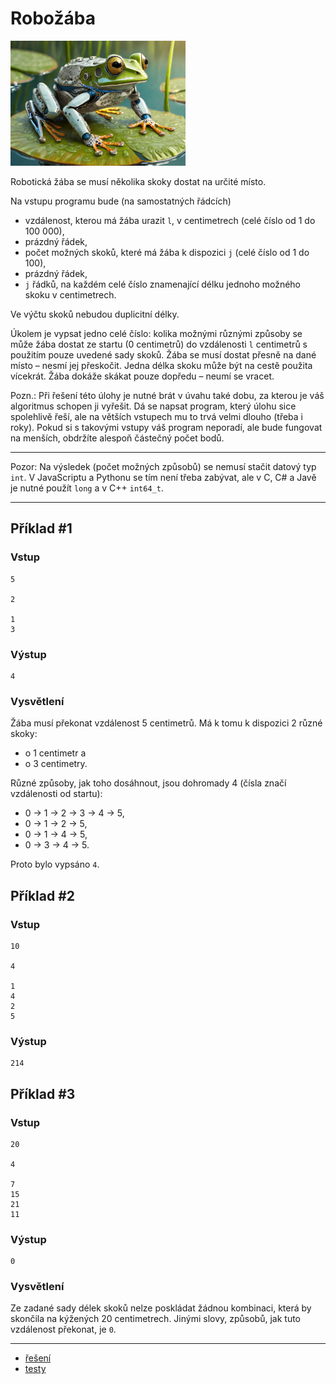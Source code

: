 # Robožába

<img src="cover.webp" height="200" alt="ilustrace"/>

Robotická žába se musí několika skoky dostat na určité místo.

Na vstupu programu bude (na samostatných řádcích)

- vzdálenost, kterou má žába urazit `l`, v centimetrech (celé číslo od 1 do 100 000),
- prázdný řádek,
- počet možných skoků, které má žába k dispozici `j` (celé číslo od 1 do 100),
- prázdný řádek,
- `j` řádků, na každém celé číslo znamenající délku jednoho možného skoku v centimetrech.

Ve výčtu skoků nebudou duplicitní délky.

Úkolem je vypsat jedno celé číslo: kolika možnými různými způsoby se může žába dostat ze startu (0 centimetrů) do
vzdálenosti `l` centimetrů s použitím pouze uvedené sady skoků. Žába se musí dostat přesně na dané místo – nesmí jej
přeskočit. Jedna délka skoku může být na cestě použita vícekrát. Žába dokáže skákat pouze dopředu – neumí se vracet.

Pozn.: Při řešení této úlohy je nutné brát v úvahu také dobu, za kterou je váš algoritmus schopen ji vyřešit. Dá se
napsat program, který úlohu sice spolehlivě řeší, ale na větších vstupech mu to trvá velmi dlouho (třeba i roky).
Pokud si s takovými vstupy váš program neporadí, ale bude fungovat na menších, obdržíte alespoň částečný počet bodů.

---

Pozor: Na výsledek (počet možných způsobů) se nemusí stačit datový typ `int`. V JavaScriptu a Pythonu se tím není třeba
zabývat, ale v C, C# a Javě je nutné použít `long` a v C++ `int64_t`.

---

## Příklad #1

### Vstup

```
5

2

1
3
```

### Výstup

```
4
```

### Vysvětlení

Žába musí překonat vzdálenost 5 centimetrů. Má k tomu k dispozici 2 různé skoky:

- o 1 centimetr a
- o 3 centimetry.

Různé způsoby, jak toho dosáhnout, jsou dohromady 4 (čísla značí vzdálenosti od startu):

- 0 → 1 → 2 → 3 → 4 → 5,
- 0 → 1 → 2 → 5,
- 0 → 1 → 4 → 5,
- 0 → 3 → 4 → 5.

Proto bylo vypsáno `4`.

## Příklad #2

### Vstup

```
10

4

1
4
2
5
```

### Výstup

```
214
```

## Příklad #3

### Vstup

```
20

4

7
15
21
11
```

### Výstup

```
0
```

### Vysvětlení

Ze zadané sady délek skoků nelze poskládat žádnou kombinaci, která by skončila na kýžených 20 centimetrech. Jinými
slovy, způsobů, jak tuto vzdálenost překonat, je `0`.

---

- [řešení](reseni)
- [testy](testy)
